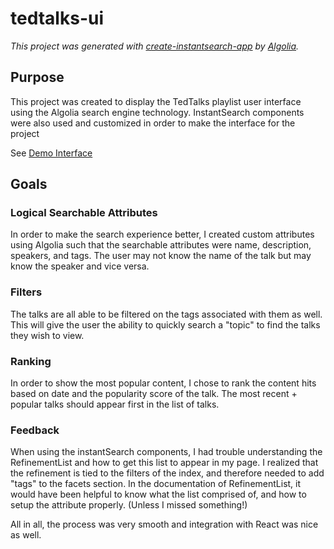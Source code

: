 # tedtalks-ui

_This project was generated with [create-instantsearch-app](https://github.com/algolia/create-instantsearch-app) by [Algolia](https://algolia.com)._

## Purpose

This project was created to display the TedTalks playlist user interface using the Algolia search engine technology. InstantSearch components were also used and customized in order to make the interface for the project

See [Demo Interface](https://trops.github.io/tt-ui/)

## Goals

### Logical Searchable Attributes

In order to make the search experience better, I created custom attributes using Algolia such that the searchable attributes were name, description, speakers, and tags. The user may not know the name of the talk but may know the speaker and vice versa. 

### Filters

The talks are all able to be filtered on the tags associated with them as well. This will give the user the ability to quickly search a "topic" to find the talks they wish to view.

### Ranking

In order to show the most popular content, I chose to rank the content hits based on date and the popularity score of the talk. The most recent + popular talks should appear first in the list of talks.

### Feedback

When using the instantSearch components, I had trouble understanding the RefinementList and how to get this list to appear in my page. I realized that the refinement is tied to the filters of the index, and therefore needed to add "tags" to the facets section. In the documentation of RefinementList, it would have been helpful to know what the list comprised of, and how to setup the attribute properly. (Unless I missed something!)

All in all, the process was very smooth and integration with React was nice as well.
